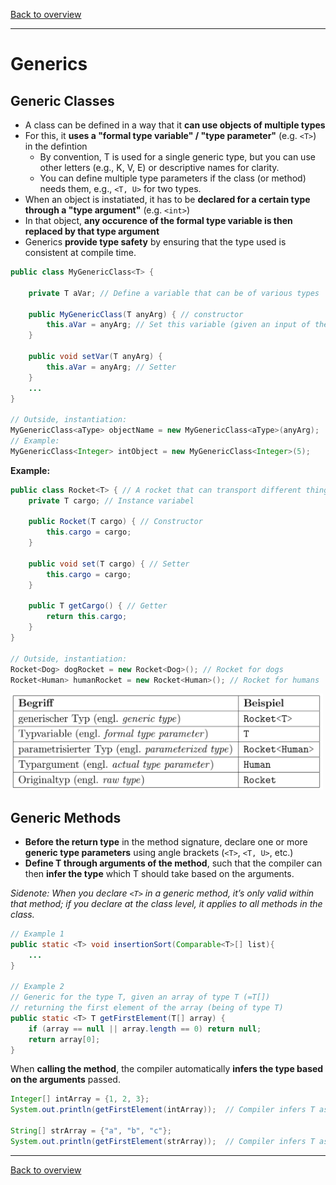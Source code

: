 [Back to overview](./00_Java_SyntaxGuide.md)

---
# Generics

## Generic Classes

- A class can be defined in a way that it **can use objects of multiple types**
- For this, it **uses a "formal type variable" / "type parameter"** (e.g. `<T>`) in the defintion
    - By convention, T is used for a single generic type, but you can use other letters (e.g., K, V, E) or descriptive names for clarity.
    - You can define multiple type parameters if the class (or method) needs them, e.g., `<T, U>` for two types.
- When an object is instatiated, it has to be **declared for a certain type through a "type argument"** (e.g. `<int>`)
- In that object, **any occurence of the formal type variable is then replaced by that type argument**
- Generics **provide type safety** by ensuring that the type used is consistent at compile time.

```java
public class MyGenericClass<T> {

    private T aVar; // Define a variable that can be of various types

    public MyGenericClass(T anyArg) { // constructor
        this.aVar = anyArg; // Set this variable (given an input of the chosen type)
    }

    public void setVar(T anyArg) {
        this.aVar = anyArg; // Setter
    }
    ...
}

// Outside, instantiation:
MyGenericClass<aType> objectName = new MyGenericClass<aType>(anyArg);
// Example:
MyGenericClass<Integer> intObject = new MyGenericClass<Integer>(5);
```

**Example:**

```java
public class Rocket<T> { // A rocket that can transport different things
    private T cargo; // Instance variabel

    public Rocket(T cargo) { // Constructor
        this.cargo = cargo;
    }

    public void set(T cargo) { // Setter
        this.cargo = cargo;
    }

    public T getCargo() { // Getter
        return this.cargo;
    }
}

// Outside, instantiation:
Rocket<Dog> dogRocket = new Rocket<Dog>(); // Rocket for dogs
Rocket<Human> humanRocket = new Rocket<Human>(); // Rocket for humans
```

<img src="generics.png" alt="generics" width="500">

## Generic Methods

- **Before the return type** in the method signature, declare one or more **generic type parameters** using angle brackets (`<T>`, `<T, U>`, etc.)
- **Define T through arguments of the method**, such that the compiler can then **infer the type** which T should take based on the arguments.

*Sidenote: When you declare `<T>` in a generic method, it’s only valid within that method;  if you declare <T> at the class level, it applies to all methods in the class.*

```java
// Example 1
public static <T> void insertionSort(Comparable<T>[] list){
    ...
}

// Example 2
// Generic for the type T, given an array of type T (=T[])
// returning the first element of the array (being of type T)
public static <T> T getFirstElement(T[] array) {
    if (array == null || array.length == 0) return null;
    return array[0];
}
```

When **calling the method**, the compiler automatically **infers the type based on the arguments** passed.

```java
Integer[] intArray = {1, 2, 3};
System.out.println(getFirstElement(intArray));  // Compiler infers T as Integer

String[] strArray = {"a", "b", "c"};
System.out.println(getFirstElement(strArray));  // Compiler infers T as String
```


---

[Back to overview](./00_Java_SyntaxGuide.md)
